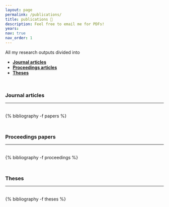 ```yaml
---
layout: page
permalink: /publications/
title: publications 📝
description: Feel free to email me for PDFs!
years:
nav: true
nav_order: 1
---
```


<!-- _pages/publications.md -->

<p> 
All my research outputs divided into 
</p>


<p>
<ul>
    <li><a href="#journal"><b>Journal articles</b></a></li>
    <li><a href="#proceedings"><b>Proceedings articles</b></a></li>
    <li><a href="#theses"><b>Theses</b></a></li>
</ul>
</p>

<div class="publications">

<a id="journal"><h3 style="margin-top: 3.3rem; margin-bottom: 0.3rem;">Journal articles</h3></a>
<hr style="color: var(--global-text-color); height: 1px; margin-bottom: 2rem;">
{% bibliography -f papers %}

<!--  <a id="manuscripts"><h3 style="margin-top: 3rem; margin-bottom: 0.3rem;">Manuscripts</h3></a>
<hr style="color: var(--global-text-color); height: 1px; margin-bottom: 2rem;"> -->

<!-- <h2 class="year">Proceedings articles</h2><br><br> -->

<a id="proceedings"><h3 style="margin-top: 3rem; margin-bottom: 0.3rem;">Proceedings papers</h3></a>
<hr style="color: var(--global-text-color); height: 1px; margin-bottom: 2rem;">
  
{% bibliography -f proceedings %}

<a id="theses"><h3 style="margin-top: 3rem; margin-bottom: 0.3rem;">Theses</h3></a>
<hr style="color: var(--global-text-color); height: 1px; margin-bottom: 2rem;">
  
{% bibliography -f theses %}

</div>

<div class="publications">
